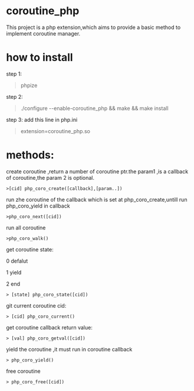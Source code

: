 # coroutine_php
This project is a php extension,which aims to provide a basic method to implement coroutine manager.

# how to install
 step 1:

 >phpize
 
 step 2:
 
 >./configure --enable-coroutine_php && make && make install

 step 3:
 add this line in php.ini

 >extension=coroutine_php.so

# methods:
 
create coroutine ,return a number of coroutine ptr.the param1 ,is a callback of coroutine,the param 2 is optional.
 
    >[cid] php_coro_create([callback],[param..])
 
run zhe coroutine of the callback which is set at php_coro_create,untill run php_coro_yield in callback
 
    >php_coro_next([cid])

run all coroutine

    >php_coro_walk()

get coroutine state:

0  defalut

1  yield

2  end

    > [state] php_coro_state([cid])

git current coroutine cid:

    > [cid] php_coro_current()

get coroutine callback return value:

    > [val] php_coro_getval([cid])

yield the coroutine ,it must run in coroutine callback

    > php_coro_yield()

free coroutine

    > php_coro_free([cid])